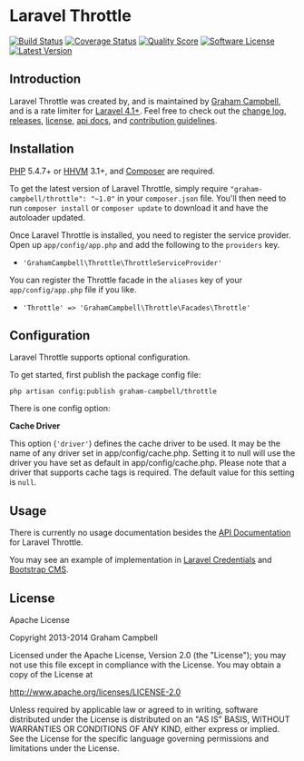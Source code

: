 Laravel Throttle
================


[![Build Status](https://img.shields.io/travis/GrahamCampbell/Laravel-Throttle/master.svg?style=flat)](https://travis-ci.org/GrahamCampbell/Laravel-Throttle)
[![Coverage Status](https://img.shields.io/scrutinizer/coverage/g/GrahamCampbell/Laravel-Throttle.svg?style=flat)](https://scrutinizer-ci.com/g/GrahamCampbell/Laravel-Throttle/code-structure)
[![Quality Score](https://img.shields.io/scrutinizer/g/GrahamCampbell/Laravel-Throttle.svg?style=flat)](https://scrutinizer-ci.com/g/GrahamCampbell/Laravel-Throttle)
[![Software License](https://img.shields.io/badge/license-Apache%202.0-brightgreen.svg?style=flat)](LICENSE.md)
[![Latest Version](https://img.shields.io/github/release/GrahamCampbell/Laravel-Throttle.svg?style=flat)](https://github.com/GrahamCampbell/Laravel-Throttle/releases)


## Introduction

Laravel Throttle was created by, and is maintained by [Graham Campbell](https://github.com/GrahamCampbell), and is a rate limiter for [Laravel 4.1+](http://laravel.com). Feel free to check out the [change log](CHANGELOG.md), [releases](https://github.com/GrahamCampbell/Laravel-Throttle/releases), [license](LICENSE.md), [api docs](http://grahamcampbell.github.io/Laravel-Throttle), and [contribution guidelines](CONTRIBUTING.md).


## Installation

[PHP](https://php.net) 5.4.7+ or [HHVM](http://hhvm.com) 3.1+, and [Composer](https://getcomposer.org) are required.

To get the latest version of Laravel Throttle, simply require `"graham-campbell/throttle": "~1.0"` in your `composer.json` file. You'll then need to run `composer install` or `composer update` to download it and have the autoloader updated.

Once Laravel Throttle is installed, you need to register the service provider. Open up `app/config/app.php` and add the following to the `providers` key.

* `'GrahamCampbell\Throttle\ThrottleServiceProvider'`

You can register the Throttle facade in the `aliases` key of your `app/config/app.php` file if you like.

* `'Throttle' => 'GrahamCampbell\Throttle\Facades\Throttle'`


## Configuration

Laravel Throttle supports optional configuration.

To get started, first publish the package config file:

    php artisan config:publish graham-campbell/throttle

There is one config option:

**Cache Driver**

This option (`'driver'`) defines the cache driver to be used. It may be the name of any driver set in app/config/cache.php. Setting it to null will use the driver you have set as default in app/config/cache.php. Please note that a driver that supports cache tags is required. The default value for this setting is `null`.


## Usage

There is currently no usage documentation besides the [API Documentation](http://grahamcampbell.github.io/Laravel-Throttle
) for Laravel Throttle.

You may see an example of implementation in [Laravel Credentials](https://github.com/GrahamCampbell/Laravel-Credentials) and [Bootstrap CMS](https://github.com/GrahamCampbell/Bootstrap-CMS).


## License

Apache License

Copyright 2013-2014 Graham Campbell

Licensed under the Apache License, Version 2.0 (the "License");
you may not use this file except in compliance with the License.
You may obtain a copy of the License at

 http://www.apache.org/licenses/LICENSE-2.0

Unless required by applicable law or agreed to in writing, software
distributed under the License is distributed on an "AS IS" BASIS,
WITHOUT WARRANTIES OR CONDITIONS OF ANY KIND, either express or implied.
See the License for the specific language governing permissions and
limitations under the License.
